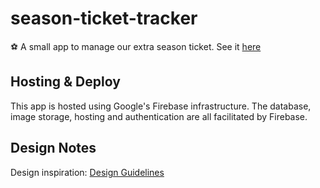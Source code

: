 # season-ticket-tracker
⚽️ A small app to manage our extra season ticket. See it [here](https://seasontickets.me)

## Hosting & Deploy
This app is hosted using Google's Firebase infrastructure. The database, image storage, hosting and authentication are all facilitated by Firebase.

## Design Notes
Design inspiration: [Design Guidelines](http://designguidelines.co/)


